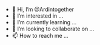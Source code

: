 - 👋 Hi, I’m @Ardintogether
- 👀 I’m interested in ...
- 🌱 I’m currently learning ...
- 💞️ I’m looking to collaborate on ...
- 📫 How to reach me ...

<!---
Ardintogether/Ardintogether is a ✨ special ✨ repository because its `README.md` (this file) appears on your GitHub profile.
You can click the Preview link to take a look at your changes.
--->
